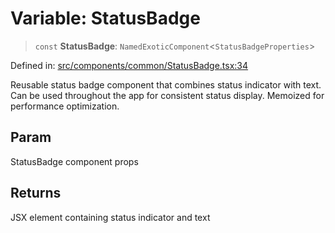 # Variable: StatusBadge

> `const` **StatusBadge**: `NamedExoticComponent`\<`StatusBadgeProperties`\>

Defined in: [src/components/common/StatusBadge.tsx:34](https://github.com/Nick2bad4u/Uptime-Watcher/blob/2a45eeb1723f8f7089001af2c92aa07d82dfe7e4/src/components/common/StatusBadge.tsx#L34)

Reusable status badge component that combines status indicator with text.
Can be used throughout the app for consistent status display.
Memoized for performance optimization.

## Param

StatusBadge component props

## Returns

JSX element containing status indicator and text
